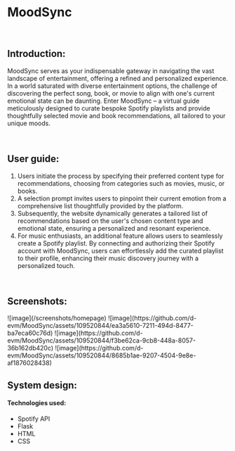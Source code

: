 # MoodSync
<br>

<h2> Introduction: </h2>
<p>
MoodSync serves as your indispensable gateway in navigating the vast landscape of entertainment, offering a refined and personalized experience. In a world saturated with diverse entertainment options, the challenge of discovering the perfect song, book, or movie to align with one's current emotional state can be daunting. Enter MoodSync – a virtual guide meticulously designed to curate bespoke Spotify playlists and provide thoughtfully selected movie and book recommendations, all tailored to your unique moods.
</p>
<br>



<h2> User guide: </h2>

  <ol>
    <li>
Users initiate the process by specifying their preferred content type for recommendations, choosing from categories such as movies, music, or books.
    </li>
    <li>
A selection prompt invites users to pinpoint their current emotion from a comprehensive list thoughtfully provided by the platform.
    <li>
Subsequently, the website dynamically generates a tailored list of recommendations based on the user's chosen content type and emotional state, ensuring a personalized and resonant experience.
    <li>
For music enthusiasts, an additional feature allows users to seamlessly create a Spotify playlist. By connecting and authorizing their Spotify account with MoodSync, users can effortlessly add the curated playlist to their profile, enhancing their music discovery journey with a personalized touch.
    </ol>
<br>


<h2> Screenshots: </h2>
![image](/screenshots/homepage)
![image](https://github.com/d-evm/MoodSync/assets/109520844/ea3a5610-7211-494d-8477-ba7eca60c76d)
![image](https://github.com/d-evm/MoodSync/assets/109520844/f3be62ca-9cb8-448a-8057-36b162db420c)
![image](https://github.com/d-evm/MoodSync/assets/109520844/8685b1ae-9207-4504-9e8e-af1876028438)
<br>

<h2> System design: </h2>

<h4><b>Technologies used: </b></h4>
<ul>
  <li>Spotify API </li>
  <li>Flask</li>
  <li>HTML</li>
  <li>CSS</li>
</ul>

